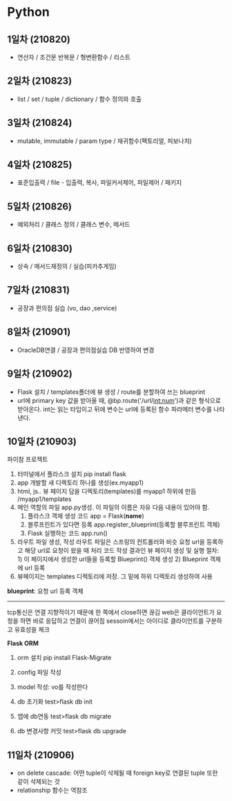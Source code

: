 # Python
## **1일차 (210820)**<br>
- 연산자 / 조건문 반복문 / 형변환함수 / 리스트


## **2일차 (210823)**<br>
- list / set / tuple / dictionary / 함수 정의와 호출


## **3일차 (210824)**<br>
- mutable, immutable / param type / 재귀함수(팩토리얼, 피보나치)


## **4일차 (210825)**<br>
- 표준입출력 / file - 입출력, 복사, 파일커서제어, 파일제어 / 패키지


## **5일차 (210826)**
- 예외처리 / 클래스 정의 / 클래스 변수, 메서드


## **6일차 (210830)**<br>
- 상속 / 메서드재정의 / 실습(피카추게임)


## **7일차 (210831)**<br>
- 공장과 편의점 실습 (vo, dao ,service)


## **8일차 (210901)**<br>
- OracleDB연결 / 공장과 편의점실습 DB 반영하여 변경


## **9일차 (210902)**<br>
- Flask 설치 / templates폴더에 뷰 생성 / route를 분할하여 쓰는 blueprint
- url에 primary key 값을 받아올 때, @bp.route('/url/<int:num>')과 같은 형식으로 받아온다.
  int는 읽는 타입이고 뒤에 변수는 url에 등록된 함수 파라메터 변수를 나타낸다.

## **10일차 (210903)**<br>
파이참 프로젝트
1. 터미널에서 플라스크 설치
pip install flask
2. app 개발할 새 디렉토리 하나를 생성(ex.myapp1)
3. html, js.. 뷰 페이지 담을 디렉토리(templates)를 myapp1 하위에 만듬
/myapp1/templates
4. 메인 역할의 파일 app.py생성. 이 파일의 이름은 자유
  다음 내용이 있어야 함.
    1) 플라스크 객체 생성 코드
    app = Flask(__name__)
    2) 블루프린트가 있다면 등록
    app.register_blueprint(등록할 블루프린트 객체)
    3) Flask 실행하는 코드
    app.run()
5. 라우트 파일 생성, 작성
라우트 파일은 스프링의 컨트롤러와 비슷
요청 url을 등록하고 해당 url로 요청이 왔을 때 처리 코드 작성
결과인 뷰 페이지 생성 및 실행
절차: 1) 이 페이지에서 생성한 url들을 등록할 Blueprint() 객체 생성
      2) Blueprint 객체에 url 등록 
6. 뷰페이지는 templates 디렉토리에 저장. 그 밑에 하위 디렉토리 생성하여 사용

**blueprint**: 요청 url 등록 객체
*********************************************************
tcp통신은 연결 지향적이기 때문에 한 쪽에서 close하면 끊김
web은 클라이언트가 요청을 하면 바로 응답하고 연결이 끊어짐
sessoin에서는 아이디로 클라이언트를 구분하고 유효성을 체크

**Flask ORM**
1. orm 설치
pip install Flask-Migrate

2. config 파일 작성

3. model 작성: vo를 작성한다

4. db 초기화
test>flask db init

5. 앱에 db연동
test>flask db migrate

6. db 변경사항 커밋
test>flask db upgrade


## **11일차 (210906)**<br>

- on delete cascade: 어떤 tuple이 삭제될 때 foreign key로 연결된 tuple 또한 같이 삭제되는 것
- relationship 함수는 역참조
